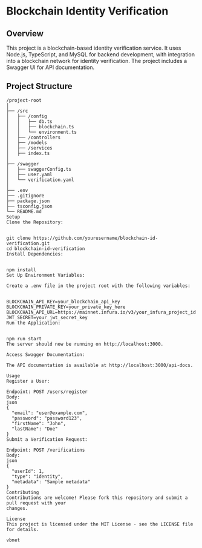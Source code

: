 
# Blockchain Identity Verification

## Overview

This project is a blockchain-based identity verification service. It uses Node.js, TypeScript, and MySQL for backend development, with integration into a blockchain network for identity verification. The project includes a Swagger UI for API documentation.

## Project Structure

```plaintext
/project-root
│
├── /src
│   ├── /config
│   │   ├── db.ts
│   │   ├── blockchain.ts
│   │   └── environment.ts
│   ├── /controllers
│   ├── /models
│   ├── /services
│   ├── index.ts
│
├── /swagger
│   ├── swaggerConfig.ts
│   ├── user.yaml
│   └── verification.yaml
│
├── .env
├── .gitignore
├── package.json
├── tsconfig.json
└── README.md
Setup
Clone the Repository:


git clone https://github.com/yourusername/blockchain-id-verification.git
cd blockchain-id-verification
Install Dependencies:


npm install
Set Up Environment Variables:

Create a .env file in the project root with the following variables:


BLOCKCHAIN_API_KEY=your_blockchain_api_key
BLOCKCHAIN_PRIVATE_KEY=your_private_key_here
BLOCKCHAIN_API_URL=https://mainnet.infura.io/v3/your_infura_project_id
JWT_SECRET=your_jwt_secret_key
Run the Application:


npm run start
The server should now be running on http://localhost:3000.

Access Swagger Documentation:

The API documentation is available at http://localhost:3000/api-docs.

Usage
Register a User:

Endpoint: POST /users/register
Body:
json
{
  "email": "user@example.com",
  "password": "password123",
  "firstName": "John",
  "lastName": "Doe"
}
Submit a Verification Request:

Endpoint: POST /verifications
Body:
json
{
  "userId": 1,
  "type": "identity",
  "metadata": "Sample metadata"
}
Contributing
Contributions are welcome! Please fork this repository and submit a pull request with your 
changes.

License
This project is licensed under the MIT License - see the LICENSE file for details.

vbnet





